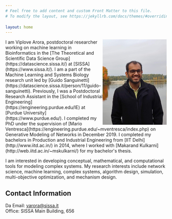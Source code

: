 ```yaml
---
# Feel free to add content and custom Front Matter to this file.
# To modify the layout, see https://jekyllrb.com/docs/themes/#overriding-theme-defaults

layout: home
---
```

<img style="float: right;" src="Viplove.jpg" width="200" /> 
I am Viplove Arora, postdoctoral researcher working on machine learning in Bioinformatics in the [The Theoretical and Scientific Data Science Group](https://datascience.sissa.it/) at [SISSA](https://www.sissa.it/). I am a part of the Machine Learning and Systems Biology research unit led by [Guido Sanguinetti](https://datascience.sissa.it/person/11/guido-sanguinetti). Previously, I was a Postdoctoral Research Assistant in the [School of Industrial Engineering](https://engineering.purdue.edu/IE) at [Purdue University](https://www.purdue.edu/). I completed my PhD under the supervision of [Mario Ventresca](https://engineering.purdue.edu/~mventresca/index.php) on Generative Modeling of Networks in December 2019. I completed my bachelors in Production and Industrial Engineering from [IIT Delhi](http://www.iitd.ac.in/) in 2014, where I worked with [Makarand Kulkarni](http://web.iitd.ac.in/~mskulkarni/) for my bachelor's thesis.

I am interested in developing conceptual, mathematical, and computational tools for modeling complex systems. My research interests include network science, machine learning, complex systems, algorithm design, simulation, multi-objective optimization, and mechanism design.

## Contact Information  
Da<!-- ta Science  
SISSA   -->
Email: varora@sissa.it  
Office: SISSA Main Building, 656  
<!-- Most updated [CV]({{ site.url }}/assets/Viplove_CV.pdf) -->